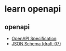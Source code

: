 # learn openapi

## openapi
- [OpenAPI Specification](https://spec.openapis.org/oas/latest.html)
- [JSON Schema (draft-07)](https://json-schema.org/)

